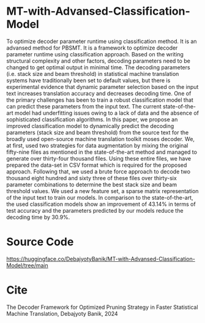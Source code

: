 # MT-with-Advansed-Classification-Model
To optimize decoder parameter runtime using classification method. It is an advansed method for PBSMT. It is a framework to optimize decoder parameter runtime using classification approach. Based on the writing structural complexity and other factors, decoding parameters need to be changed to get optimal output in minimal time. The decoding parameters (i.e. stack size and beam threshold) in statistical machine translation systems have traditionally been set to default values, but there is experimental evidence that dynamic parameter selection based on the input text increases translation accuracy and decreases decoding time. One of the primary challenges has been to train a robust classification model that can predict these parameters from the input text. The current state-of-the-art model had underfitting issues owing to a lack of data and the absence of sophisticated classification algorithms. In this paper, we propose an improved classification model to dynamically predict the decoding parameters (stack size and beam threshold) from the source text for the broadly used open-source machine translation toolkit moses decoder. We, at first, used two strategies for data augmentation by mixing the original fifty-nine files as mentioned in the state-of-the-art method and managed to generate over thirty-four thousand files. Using these entire files, we have prepared the data-set in CSV format which is required for the proposed approach. Following that, we used a brute force approach to decode two thousand eight hundred and sixty three of these files over thirty-six parameter combinations to determine the best stack size and beam threshold values. We used a new feature set, a sparse matrix representation of the input text to train our models. In comparison to the state-of-the-art, the used classification models show an improvement of 43.14% in terms of test accuracy and the parameters predicted by our models reduce the decoding time by 30.9%. 

# Source Code
https://huggingface.co/DebajyotyBanik/MT-with-Advansed-Classification-Model/tree/main

# Cite 
The Decoder Framework for Optimized Pruning Strategy in Faster Statistical Machine Translation, Debajyoty Banik, 2024
